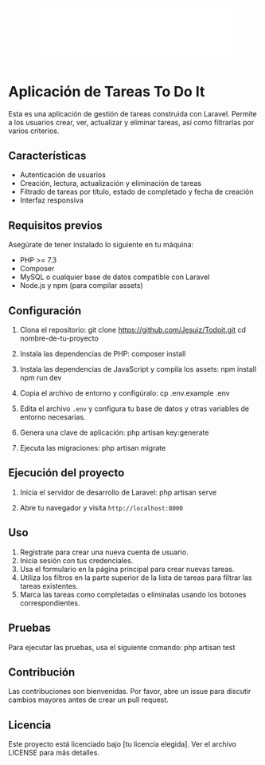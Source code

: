<p align="center"><a href="https://github.com/Jesuiz/Todoit" target="_blank"><img src="https://raw.githubusercontent.com/Jesuiz/Todoit/refs/heads/master/public/logo.webp" width="400" alt="Laravel Logo"></a></p>

# Aplicación de Tareas To Do It

Esta es una aplicación de gestión de tareas construida con Laravel. Permite a los usuarios crear, ver, actualizar y eliminar tareas, así como filtrarlas por varios criterios.

## Características

- Autenticación de usuarios
- Creación, lectura, actualización y eliminación de tareas
- Filtrado de tareas por título, estado de completado y fecha de creación
- Interfaz responsiva

## Requisitos previos

Asegúrate de tener instalado lo siguiente en tu máquina:

- PHP >= 7.3
- Composer
- MySQL o cualquier base de datos compatible con Laravel
- Node.js y npm (para compilar assets)

## Configuración

1. Clona el repositorio:
git clone https://github.com/Jesuiz/Todoit.git
cd nombre-de-tu-proyecto

2. Instala las dependencias de PHP:
composer install

3. Instala las dependencias de JavaScript y compila los assets:
npm install
npm run dev

4. Copia el archivo de entorno y configúralo:
cp .env.example .env

5. Edita el archivo `.env` y configura tu base de datos y otras variables de entorno necesarias.

6. Genera una clave de aplicación:
php artisan key:generate

7. Ejecuta las migraciones:
php artisan migrate

## Ejecución del proyecto

1. Inicia el servidor de desarrollo de Laravel:
php artisan serve

2. Abre tu navegador y visita `http://localhost:8000`

## Uso

1. Regístrate para crear una nueva cuenta de usuario.
2. Inicia sesión con tus credenciales.
3. Usa el formulario en la página principal para crear nuevas tareas.
4. Utiliza los filtros en la parte superior de la lista de tareas para filtrar las tareas existentes.
5. Marca las tareas como completadas o elimínalas usando los botones correspondientes.

## Pruebas

Para ejecutar las pruebas, usa el siguiente comando:
php artisan test

## Contribución

Las contribuciones son bienvenidas. Por favor, abre un issue para discutir cambios mayores antes de crear un pull request.

## Licencia

Este proyecto está licenciado bajo [tu licencia elegida]. Ver el archivo LICENSE para más detalles.